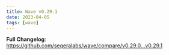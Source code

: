 ```yaml
---
title: Wave v0.29.1
date: 2023-04-05
tags: [wave]
---
```


**Full Changelog**: https://github.com/seqeralabs/wave/compare/v0.29.0...v0.29.1
